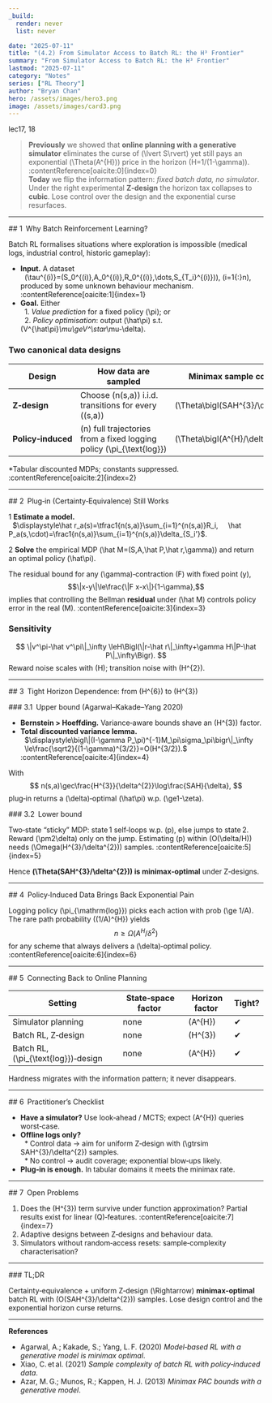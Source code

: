 ```yaml
---
_build:
  render: never
  list: never

date: "2025-07-11"
title: "(4.2) From Simulator Access to Batch RL: the H³ Frontier"
summary: "From Simulator Access to Batch RL: the H³ Frontier"
lastmod: "2025-07-11"
category: "Notes"
series: ["RL Theory"]
author: "Bryan Chan"
hero: /assets/images/hero3.png
image: /assets/images/card3.png
---
```


lec17, 18

> **Previously** we showed that **online planning with a generative simulator** eliminates the curse of \(\lvert S\rvert\) yet still pays an exponential \(\Theta(A^{H})\) price in the horizon \(H=1/(1-\gamma)\). :contentReference[oaicite:0]{index=0}  
> **Today** we flip the information pattern: *fixed batch data, no simulator*.  Under the right experimental **Z‑design** the horizon tax collapses to **cubic**.  Lose control over the design and the exponential curse resurfaces.

---

## 1 Why Batch Reinforcement Learning?

Batch RL formalises situations where exploration is impossible (medical logs, industrial control, historic gameplay):

* **Input.** A dataset  
  \(\tau^{(i)}=(S_0^{(i)},A_0^{(i)},R_0^{(i)},\dots,S_{T_i}^{(i)})\), \(i=1{:}n\), produced by some unknown behaviour mechanism. :contentReference[oaicite:1]{index=1}  
* **Goal.** Either  
  1. *Value prediction* for a fixed policy \(\pi\); or  
  2. *Policy optimisation*: output \(\hat\pi\) s.t. \(V^{\hat\pi}_\mu\geV^\star_\mu-\delta\).

### Two canonical data designs

| Design | How data are sampled | Minimax sample complexity* |
|--------|---------------------|-----------------------------|
| **Z‑design** | Choose \(n(s,a)\) i.i.d. transitions for every \((s,a)\) | \(\Theta\bigl(SAH^{3}/\delta^{2}\bigr)\) |
| **Policy‑induced** | \(n\) full trajectories from a fixed logging policy \(\pi_{\text{log}}\) | \(\Theta\bigl(A^{H}/\delta^{2}\bigr)\) |

\*Tabular discounted MDPs; constants suppressed. :contentReference[oaicite:2]{index=2}

---

## 2 Plug‑in (Certainty‑Equivalence) Still Works

1 **Estimate a model.**  
  $\displaystyle\hat r_a(s)=\tfrac1{n(s,a)}\sum_{i=1}^{n(s,a)}R_i,
    \hat P_a(s,\cdot)=\frac1{n(s,a)}\sum_{i=1}^{n(s,a)}\delta_{S_i'}$.

2 **Solve** the empirical MDP \(\hat M=(S,A,\hat P,\hat r,\gamma)\) and return an optimal policy \(\hat\pi\).

The residual bound for any \(\gamma\)‑contraction \(F\) with fixed point \(y\),
$$\|x-y\|\le\frac{\|F x-x\|}{1-\gamma},$$
implies that controlling the Bellman **residual** under \(\hat M\) controls policy error in the real \(M\). :contentReference[oaicite:3]{index=3}

### Sensitivity

$$
\|v^\pi-\hat v^\pi\|_\infty
\leH\Bigl(\|r-\hat r\|_\infty+\gamma H\|P-\hat P\|_\infty\Bigr).
$$
Reward noise scales with \(H\); transition noise with \(H^{2}\).

---

## 3 Tight Horizon Dependence: from \(H^{6}\) to \(H^{3}\)

### 3.1 Upper bound (Agarwal–Kakade–Yang 2020)

* **Bernstein > Hoeffding.** Variance‑aware bounds shave an \(H^{3}\) factor.  
* **Total discounted variance lemma.**  
  $\displaystyle\bigl\|(I-\gamma P_\pi)^{-1}M_\pi\sigma_\pi\bigr\|_\infty
  \le\frac{\sqrt2}{(1-\gamma)^{3/2}}=O(H^{3/2}).$ :contentReference[oaicite:4]{index=4}

With
$$
n(s,a)\gec\frac{H^{3}}{\delta^{2}}\log\frac{SAH}{\delta},
$$
plug‑in returns a \(\delta\)‑optimal \(\hat\pi\) w.p. \(\ge1-\zeta\).

### 3.2 Lower bound

Two‑state “sticky” MDP: state 1 self‑loops w.p. \(p\), else jumps to state 2.  Reward \(\pm2\delta\) only on the jump.  Estimating \(p\) within \(O(\delta/H)\) needs \(\Omega(H^{3}/\delta^{2})\) samples. :contentReference[oaicite:5]{index=5}

Hence **\(\Theta(SAH^{3}/\delta^{2})\) is minimax‑optimal** under Z‑designs.

---

## 4 Policy‑Induced Data Brings Back Exponential Pain

Logging policy \(\pi_{\mathrm{log}}\) picks each action with prob \(\ge 1/A\).  The rare path probability \((1/A)^{H}\) yields
$$n\ge\Omega\bigl(A^{H}/\delta^{2}\bigr)$$
for any scheme that always delivers a \(\delta\)‑optimal policy. :contentReference[oaicite:6]{index=6}

---

## 5 Connecting Back to Online Planning

| Setting | State‑space factor | Horizon factor | Tight? |
|---------|-------------------|----------------|--------|
| Simulator planning | none | \(A^{H}\) | ✔ |
| Batch RL, Z‑design | none | \(H^{3}\) | ✔ |
| Batch RL, \(\pi_{\text{log}}\)‑design | none | \(A^{H}\) | ✔ |

Hardness migrates with the information pattern; it never disappears.

---

## 6 Practitioner’s Checklist

* **Have a simulator?** Use look‑ahead / MCTS; expect \(A^{H}\) queries worst‑case.  
* **Offline logs only?**  
  * Control data → aim for uniform Z‑design with \(\gtrsim SAH^{3}/\delta^{2}\) samples.  
  * No control → audit coverage; exponential blow‑ups likely.  
* **Plug‑in is enough.** In tabular domains it meets the minimax rate.

---

## 7 Open Problems

1. Does the \(H^{3}\) term survive under function approximation? Partial results exist for linear \(Q\)‑features. :contentReference[oaicite:7]{index=7}  
2. Adaptive designs between Z‑designs and behaviour data.  
3. Simulators without random‑access resets: sample‑complexity characterisation?

---

### TL;DR

Certainty‑equivalence + uniform Z‑design \(\Rightarrow\) **minimax‑optimal** batch RL with \(O(SAH^{3}/\delta^{2})\) samples.  Lose design control and the exponential horizon curse returns.

---

**References**

* Agarwal, A.; Kakade, S.; Yang, L. F. (2020) *Model‑based RL with a generative model is minimax optimal*.  
* Xiao, C. et al. (2021) *Sample complexity of batch RL with policy‑induced data*.  
* Azar, M. G.; Munos, R.; Kappen, H. J. (2013) *Minimax PAC bounds with a generative model*.

